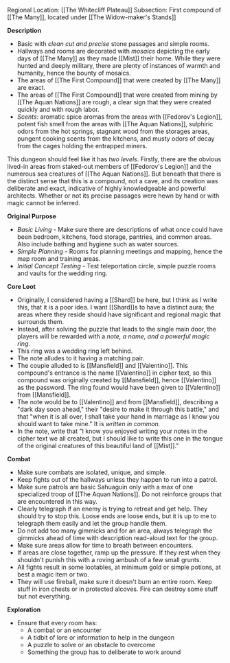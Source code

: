 Regional Location: [[The Whitecliff Plateau]]
Subsection: First compound of [[The Many]], located under [[The Widow-maker's Stands]]

**Description**
- Basic with *clean cut and precise* stone passages and simple rooms.
- Hallways and rooms are decorated with *mosaics* depicting the early days of [[The Many]] as they made [[Mist]] their home. While they were hunted and deeply military, there are plenty of instances of warmth and humanity, hence the bounty of mosaics. 
- The areas of [[The First Compound]] that were created by [[The Many]] are exact. 
- The areas of [[The First Compound]] that were created from mining by [[The Aquan Nations]] are rough, a clear sign that they were created quickly and with rough labor. 
- *Scents*: aromatic spice aromas from the areas with [[Fedorov's Legion]], potent fish smell from the areas with [[The Aquan Nations]], sulphiric odors from the hot springs, stagnant wood from the storages areas, pungent cooking scents from the kitchens, and musty odors of decay from the cages holding the entrapped miners. 

This dungeon should feel like it has *two levels*. Firstly, there are the obvious lived-in areas from staked-out members of [[Fedorov's Legion]] and the numerous sea creatures of [[The Aquan Nations]]. But beneath that there is the distinct sense that this is a compound, not a cave, and its creation was deliberate and exact, indicative of highly knowledgeable and powerful architects. Whether or not its precise passages were hewn by hand or with magic cannot be inferred. 

**Original Purpose**
- *Basic Living* - Make sure there are descriptions of what once could have been bedroom, kitchens, food storage, pantries, and common areas. Also include bathing and hygiene such as water sources. 
- *Simple Planning* - Rooms for planning meetings and mapping, hence the map room and training areas.
- *Initial Concept Testing* - Test teleportation circle, simple puzzle rooms and vaults for the wedding ring. 

**Core Loot**
- Originally, I considered having a [[Shard]] be here, but I think as I write this, that it is a poor idea. I want [[Shard]]s to have a distinct aura; the areas where they reside should have significant and regional magic that surrounds them. 
- Instead, after solving the puzzle that leads to the single main door, the players will be rewarded with a *note, a name, and a powerful magic ring*. 
- This ring was a wedding ring left behind.
- The note alludes to it having a matching pair.
- The couple alluded to is [[Mansfield]] and [[Valentino]]. This compound's entrance is the name [[Valentino]] in cipher text, so this compound was originally created by [[Mansfield]], hence [[Valentino]] as the password. The ring found would have been given to [[Valentino]] from [[Mansfield]].
- The note would be to [[Valentino]] and from [[Mansfield]], describing a "dark day soon ahead," their "desire to make it through this battle," and that "when it is all over, I shall take your hand in marriage as I know you should want to take mine." It is *written in common.* 
- In the note, write that "I know you enjoyed writing your notes in the cipher text we all created, but I should like to write this one in the tongue of the original creatures of this beautiful land of [[Mist]]."

**Combat**
- Make sure combats are isolated, unique, and simple.
- Keep fights out of the hallways unless they happen to run into a patrol.
- Make sure patrols are basic Sahuaguin only with a max of one specialized troop of [[The Aquan Nations]]. Do not reinforce groups that are encountered in this way.
- Clearly telegraph if an enemy is trying to retreat and get help. They should try to stop this. Loose ends are loose ends, but it is up to me to telegraph them easily and let the group handle them.  
- Do not add too many gimmicks and for an area, always telegraph the gimmicks ahead of time with description read-aloud text for the group.
- Make sure areas allow for time to breath between encounters.
- If areas are close together, ramp up the pressure. If they rest when they shouldn't punish this with a roving ambush of a few small grunts. 
- All fights result in some lootables, at minimum gold or simple potions, at best a magic item or two. 
- They will use fireball, make sure it doesn't burn an entire room. Keep stuff in iron chests or in protected alcoves. Fire can destroy some stuff but not everything. 

**Exploration**
- Ensure that every room has:
	- A combat or an encounter
	- A tidbit of lore or information to help in the dungeon
	- A puzzle to solve or an obstacle to overcome
	- Something the group has to deliberate to work around